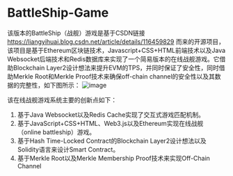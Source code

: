 # BattleShip-Game
  
  该版本的BattleShip（战舰）游戏是基于CSDN链接 https://liangyihuai.blog.csdn.net/article/details/116459829 而来的开源项目，该项目是基于Ethereum区块链技术，Javascript+CSS+HTML前端技术以及Java Websocket后端技术和Redis数据库来实现了一个简易版本的在线战舰游戏。它借助Blockchain Layer2设计想法来提升EVM的TPS，并同时保证了安全性，同时借助Merkle Root和Merkle Proof技术来确保off-chain channel的安全性以及其数据的完整性，如下图所示：
  ![image](https://user-images.githubusercontent.com/55738417/122932845-a916bd80-d3a0-11eb-89c0-bef23382d580.png)
  
  该在线战舰游戏系统主要的创新点如下：
  
  1. 基于Java Websocket以及Redis Cache实现了交互式游戏匹配机制。
  2. 基于JavaScript+CSS+HTML、Web3.js以及Ethereum实现在线战舰（online battleship）游戏。
  3. 基于Hash Time-Locked Contract的Blockchain Layer2设计想法以及Solidity语言来设计Smart Contract。
  4. 基于Merkle Root以及Merkle Membership Proof技术来实现Off-Chain Channel
